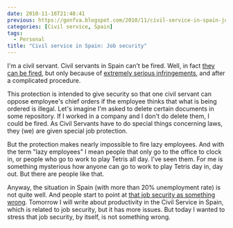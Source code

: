 ```yaml
---
date: 2010-11-16T21:48:41
previous: https://gonfva.blogspot.com/2010/11/civil-service-in-spain-job-security.html
categories: [Civil service, Spain]
tags:
  - Personal
title: "Civil service in Spain: Job security"
---
```


I'm a civil servant. Civil servants in Spain can't be fired. Well, in fact [they can be fired](http://noticias.juridicas.com/base_datos/Admin/l7-2007.t4.html#a63), but only because of [extremely serious infringements](http://noticias.juridicas.com/base_datos/Admin/rd33-1986.t1.html#a6), and after a complicated procedure.

This protection is intended to give security so that one civil servant can oppose employee's chief orders if the employee thinks that what is being ordered is illegal. Let's imagine I'm asked to delete certain documents in some repository. If I worked in a company and I don't do delete them, I could be fired. As Civil Servants have to do special things concerning laws, they (we) are given special job protection.

But the protection makes nearly impossible to fire lazy employees. And with the term "lazy employees" I mean people that only go to the office to clock in, or people who go to work to play Tetris all day. I've seen them. For me is something mysterious how anyone can go to work to play Tetris day in, day out. But there are people like that.

Anyway, the situation in Spain (with more than 20% unemployment rate) is not quite well. And people start to point at [that job security as something wrong](http://www.elmundo.es/mundodinero/2010/10/25/economia/1288022110.html). Tomorrow I will write about productivity in the Civil Service in Spain, which is related to job security, but it has more issues. But today I wanted to stress that job security, by itself, is not something wrong.
